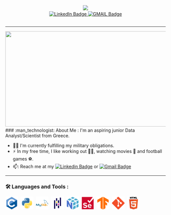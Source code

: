 <div id="header" align="center">
  <img src = "https://media.giphy.com/media/LaVp0AyqR5bGsC5Cbm/giphy.gif" width="100"/>
  <div id="badges">
  <a href="https://www.linkedin.com/in/ganastasiadis/">
    <img src="https://img.shields.io/badge/LinkedIn-blue?style=for-the-badge&logo=linkedin&logoColor=white" alt="LinkedIn Badge"/>
  </a>
  <a href="mailto:george.a.anastasiadis@gmail.com">
    <img src="https://img.shields.io/badge/Gmail-D14836?style=for-the-badge&logo=gmail&logoColor=white" alt="GMAIL Badge"/>
  </a>
  </div>
  <img src="https://komarev.com/ghpvc/?username=georgeanastasiadis&style=flat-square&color=blue" alt=""/>

</div>

---
<div align="center">
  <img src="https://media.giphy.com/media/dWesBcTLavkZuG35MI/giphy.gif" width="600" height="300"/>
</div>
### :man_technologist: About Me : I'm an aspiring junior Data Analyst/Scientist from Greece.

- 👨‍💼 I'm currently fulfilling my military obligations.
-  ⚡ In my free time, I like working out 🏋️‍♂️, watching movies 🎦 and football games ⚽.
-  📫: Reach me at my [![Linkedin Badge](https://img.shields.io/badge/-LinkedIn-blue?style=flat&logo=Linkedin&logoColor=white)](https://www.linkedin.com/in/ganastasiadis/) or [![Gmail Badge](https://img.shields.io/badge/Gmail-red?style=flat&logo=gmail&logoColor=white)](mailto:george.a.anastasiadis@gmail.com)

---

### :hammer_and_wrench: Languages and Tools :
<div>
  <img src="https://github.com/devicons/devicon/blob/master/icons/c/c-original.svg" title="C" alt="C" width="40" height="40"/>&nbsp;
  <img src="https://github.com/devicons/devicon/blob/master/icons/python/python-original.svg" title="Python" alt="Python" width="40" height="40"/>&nbsp;
  <img src="https://github.com/devicons/devicon/blob/master/icons/mysql/mysql-original-wordmark.svg" title="MySQL" alt="MySQL" width="40" height="40"/>&nbsp;
  <img src="https://github.com/devicons/devicon/blob/master/icons/pandas/pandas-original.svg" title="Pandas" alt="Pandas" width="40" height="40"/>&nbsp;
  <img src="https://github.com/devicons/devicon/blob/master/icons/numpy/numpy-original.svg" title="Numpy" alt="Numpy" width="40" height="40"/>&nbsp;
  <img src="https://github.com/devicons/devicon/blob/master/icons/selenium/selenium-original.svg" title="Selenium" alt="Selenium" width="40" height="40"/>&nbsp;
  <img src="https://github.com/devicons/devicon/blob/master/icons/tensorflow/tensorflow-original.svg" title="Tesnorflow" alt="Tensorflow" width="40" height="40"/>&nbsp;
  <img src="https://github.com/devicons/devicon/blob/master/icons/git/git-original.svg" title="Git" alt="Git" width="40" height="40"/>&nbsp;
  <img src="https://github.com/devicons/devicon/blob/master/icons/html5/html5-original-wordmark.svg" title"HTML5" alt ="HTML5" width="40" height="40"/>&nbsp;
</div>
